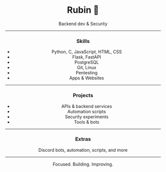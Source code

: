 <div align="center">

# Rubin 👋

Backend dev & Security

---

### Skills
- Python, C, JavaScript, HTML, CSS  
- Flask, FastAPI  
- PostgreSQL  
- Git, Linux  
- Pentesting
- Apps & Websites 

---

### Projects
- APIs & backend services  
- Automation scripts  
- Security experiments  
- Tools & bots

---

### Extras
Discord bots, automation, scripts, and more

---

Focused. Building. Improving.

</div>
